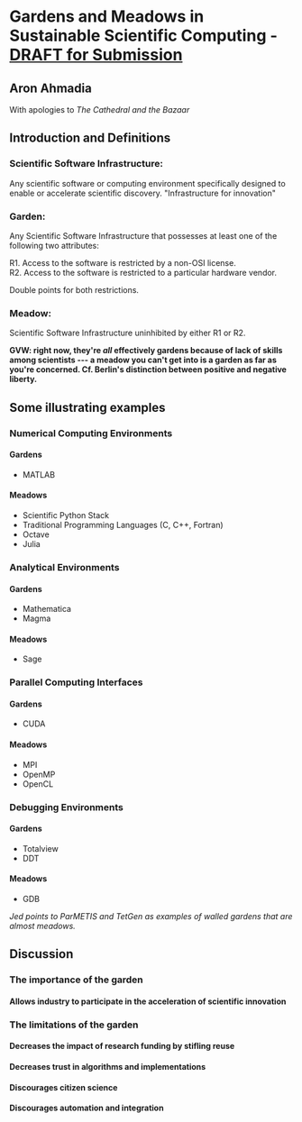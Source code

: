 # Gardens and Meadows in Sustainable Scientific Computing - [DRAFT for Submission](http://wssspe.researchcomputing.org.uk/)

## Aron Ahmadia

With apologies to *The Cathedral and the Bazaar*

## Introduction and Definitions

### Scientific Software Infrastructure:

Any scientific software or computing environment specifically designed to enable or accelerate scientific discovery.  "Infrastructure for innovation"

### Garden:

Any Scientific Software Infrastructure that possesses at least one of the following two attributes:

R1.  Access to the software is restricted by a non-OSI license.  
R2.  Access to the software is restricted to a particular hardware vendor.

Double points for both restrictions.

### Meadow:

Scientific Software Infrastructure uninhibited by either R1 or R2.

**GVW: right now, they're *all* effectively gardens because of lack of skills among scientists --- a meadow you can't get into is a garden as far as you're concerned.  Cf. Berlin's distinction between positive and negative liberty.**

## Some illustrating examples

### Numerical Computing Environments

#### Gardens

* MATLAB

#### Meadows

* Scientific Python Stack
* Traditional Programming Languages (C, C++, Fortran)
* Octave
* Julia

### Analytical Environments

#### Gardens

* Mathematica
* Magma

#### Meadows

* Sage

### Parallel Computing Interfaces

#### Gardens

* CUDA

#### Meadows

* MPI
* OpenMP
* OpenCL

### Debugging Environments

#### Gardens

* Totalview
* DDT

#### Meadows

* GDB

*Jed points to ParMETIS and TetGen as examples of walled gardens that are almost meadows.*

## Discussion

### The importance of the garden

#### Allows industry to participate in the acceleration of scientific innovation

### The limitations of the garden

#### Decreases the impact of research funding by stifling reuse
#### Decreases trust in algorithms and implementations
#### Discourages citizen science
#### Discourages automation and integration 